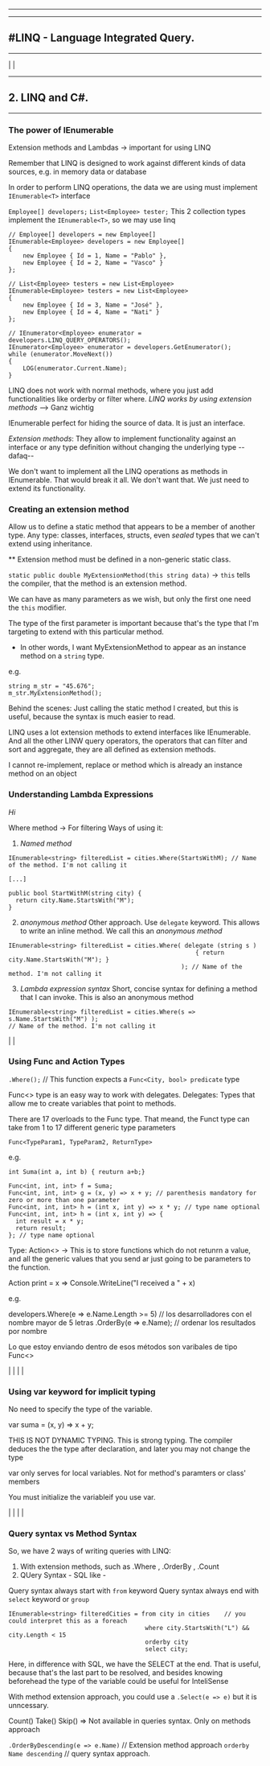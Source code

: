 
---------------------------------------------------------------------------
---------------------------------------------------------------------------
#LINQ - Language Integrated Query.
---------------------------------------------------------------------------
---------------------------------------------------------------------------
|
|
*****************************
## 2. LINQ and C#.
*****************************

### The power of IEnumerable

Extension methods and Lambdas -> important for using LINQ

Remember that LINQ is designed to work against different kinds of data sources, e.g. in memory data or database

In order to perform LINQ operations, the data we are using must implement `IEnumerable<T>` interface

`Employee[] developers;`
`List<Employee> tester;`
This 2 collection types implement the `IEnumerable<T>`, so we may use linq

```
// Employee[] developers = new Employee[]
IEnumerable<Employee> developers = new Employee[]
{
    new Employee { Id = 1, Name = "Pablo" },
    new Employee { Id = 2, Name = "Vasco" }
};

// List<Employee> testers = new List<Employee>
IEnumerable<Employee> testers = new List<Employee>
{
    new Employee { Id = 3, Name = "José" },
    new Employee { Id = 4, Name = "Nati" }
};

// IEnumerator<Employee> enumerator = developers.LINQ_QUERY_OPERATORS();
IEnumerator<Employee> enumerator = developers.GetEnumerator();
while (enumerator.MoveNext())
{
    LOG(enumerator.Current.Name);
}
```

LINQ does not work with normal methods, where you just add functionalities like orderby or filter where.
*LINQ works by using extension methods* --> Ganz wichtig

IEnumerable<T> perfect for hiding the source of data. It is just an interface.

*Extension methods*: They allow to implement functionality against an interface or any type definition without changing the underlying type --dafaq--

We don't want to implement all the LINQ operations as methods in IEnumerable. That would break it all. We don't want that. We just need to extend its functionality.


### Creating an extension method

Allow us to define a static method that appears to be a member of another type. Any type: classes, interfaces, structs, even *sealed* types that we can't extend using inheritance.

** Extension method must be defined in a non-generic static class.

`static public double MyExtensionMethod(this string data)` -> `this` tells the compiler, that the method is an extension method.

We can have as many parameters as we wish, but only the first one need the `this` modifier.

The type of the first parameter is important because that's the type that I'm targeting to extend with this particular method.
  * In other words, I want MyExtensionMethod to appear as an instance method on a `string` type.

e.g.
```
string m_str = "45.676";
m_str.MyExtensionMethod();
```
Behind the scenes: Just calling the static method I created, but this is useful, because the syntax is much easier to read.

LINQ uses a lot extension methods to extend interfaces like IEnumerable<T>. And all the other LINW query operators, the operators that can  filter and sort and aggregate, they are all defined as extension methods.

I cannot re-implement, replace or method which is already an instance method on an object


### Understanding Lambda Expressions

_Hi_

Where method -> For filtering
Ways of using it:

1. _Named method_
  ```
  IEnumerable<string> filteredList = cities.Where(StartsWithM); // Name of the method. I'm not calling it

  [...]

  public bool StartWithM(string city) {
    return city.Name.StartsWith("M");
  }
```
2. _anonymous method_
  Other approach. Use `delegate` keyword. This allows to write an inline method.
  We call this an _anonymous method_
  ```
  IEnumerable<string> filteredList = cities.Where( delegate (string s )
                                                      { return city.Name.StartsWith("M"); }
                                                  ); // Name of the method. I'm not calling it
  ```
3. _Lambda expression syntax_
  Short, concise syntax for defining a method that I can invoke. This is also an anonymous method

  ```
  IEnumerable<string> filteredList = cities.Where(s => s.Name.StartsWith("M") );
  // Name of the method. I'm not calling it
  ```

|
|


### Using Func and Action Types

`.Where();` // This function expects a `Func<City, bool> predicate` type

Func<> type is an easy way to work with delegates.
  Delegates: Types that allow me to create variables that point to methods.

There are 17 overloads to the Func type. That meand, the Funct type can take from 1 to 17 different generic type parameters

```
Func<TypeParam1, TypeParam2, ReturnType>
```

e.g.

```
int Suma(int a, int b) { reuturn a+b;}

Func<int, int, int> f = Suma;
Func<int, int, int> g = (x, y) => x + y; // parenthesis mandatory for zero or more than one parameter
Func<int, int, int> h = (int x, int y) => x * y; // type name optional
Func<int, int, int> h = (int x, int y) => {
  int result = x * y;
  return result;
}; // type name optional

```

Type: Action<>  -> This is to store functions which do not retunrn a value, and all the generic values that you send ar just going to be parameters to the function.

Action<int> print = x => Console.WriteLine("I received a " + x)


e.g.

  developers.Where(e => e.Name.Length >= 5)   // los desarrolladores con el nombre mayor de 5 letras
            .OrderBy(e => e.Name);            // ordenar los resultados por nombre

Lo que estoy enviando dentro de esos métodos son varibales de tipo Func<>


|
|
|
|

### Using var keyword for implicit typing


No need to specify the type of the variable.

var suma = (x, y) => x + y;

THIS IS NOT DYNAMIC TYPING. This is strong typing. The compiler deduces the the type after declaration, and later you may not change the type

var only serves for local variables. Not for method's paramters or class' members

You must initialize the variableif you use var.


|
|
|
|

### Query syntax vs Method Syntax

So, we have 2 ways of writing queries with LINQ:  

  1. With extension methods, such as .Where , .OrderBy , .Count
  2. QUery Syntax - SQL like -

  Query syntax always start with `from` keyword
  Query syntax always end with `select` keyword or `group`

```
IEnumerable<string> filteredCities = from city in cities    // you could interpret this as a foreach
                                      where city.StartsWith("L") && city.Length < 15
                                      orderby city
                                      select city;
```                                      

Here, in difference with SQL, we have the SELECT at the end. That is useful, because that's the last part to be resolved, and besides knowing beforehead the type of the variable could be useful for InteliSense

With method extension approach, you could use a `.Select(e => e)` but it is unncessary.

Count() Take() Skip() => Not available in queries syntax. Only on methods approach

`.OrderByDescending(e => e.Name)` // Extension method approach
`orderby Name descending`         // query syntax approach. 
